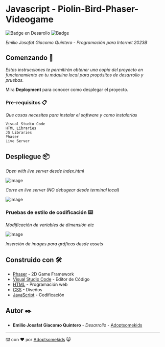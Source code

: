 # Javascript - Piolin-Bird-Phaser-Videogame

   ![Badge en Desarollo](https://img.shields.io/badge/STATUS-Desarrollo%20Completo-blue)
   ![Badge](https://img.shields.io/pypi/status/aiogram.svg?style=flat-square)

_Emilio Josafat Giacomo Quintero - Programación para Internet 2023B_

## Comenzando 🚀

_Estas instrucciones te permitirán obtener una copia del proyecto en funcionamiento en tu máquina local para propósitos de desarrollo y pruebas._

Mira **Deployment** para conocer como desplegar el proyecto.


### Pre-requisitos 📋

_Que cosas necesitas para instalar el software y como instalarlas_

```
Visual Studio Code
HTML Libraries
JS Libraries
Phaser
Live Server
```

## Despliegue 📦

_Open with live server desde index.html_

![image](https://github.com/Adoptsomekids/Piolin-Bird-Phaser-Videogame/assets/83385717/3e27e890-b134-4b68-a13f-abbfca7da058)


_Corre en live server (NO debugear desde terminal local)_


![image](https://github.com/Adoptsomekids/Piolin-Bird-Phaser-Videogame/assets/83385717/aba71a99-e5fc-45b4-9092-e82aa4373d07)

### Pruebas de estilo de codificación ⌨️

_Modificación de variables de dimensión etc_

![image](https://github.com/Adoptsomekids/Piolin-Bird-Phaser-Videogame/assets/83385717/a8b1b5b6-02ee-4c56-8665-9e6c48c67297)

_Inserción de images para gráficas desde assets_

## Construido con 🛠️

* [Phaser](https://phaser.io/) - 2D Game Framework
* [Visual Studio Code](https://code.visualstudio.com/) - Editor de Código
* [HTML](https://html.com/document/) - Programación web
* [CSS](https://developer.mozilla.org/en-US/docs/Web/CSS/Reference) - Diseños
* [JavaScript](https://developer.mozilla.org/en-US/docs/Web/JavaScript) - Codificación

## Autor ✒️

* **Emilio Josafat Giacomo Quintero** - *Desarrollo* - [Adoptsomekids](https://github.com/Adoptsomekids)

---
⌨️ con ❤️ por [Adoptsomekids](https://github.com/Adoptsomekids) 😸
